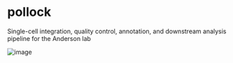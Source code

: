# pollock
Single-cell integration, quality control, annotation, and downstream analysis pipeline for the Anderson lab

![image](https://user-images.githubusercontent.com/127568449/226894828-f8d714c8-084a-440c-936f-0ca10403faba.png)
